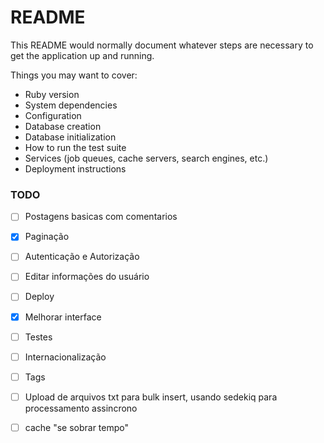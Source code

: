 # README

This README would normally document whatever steps are necessary to get the
application up and running.

Things you may want to cover:
* Ruby version
* System dependencies
* Configuration
* Database creation
* Database initialization
* How to run the test suite
* Services (job queues, cache servers, search engines, etc.)
* Deployment instructions

### TODO
- [ ] Postagens basicas com comentarios
- [X] Paginação 
- [ ] Autenticação e Autorização
- [ ] Editar informações do usuário
- [ ] Deploy
- [X] Melhorar interface
- [ ] Testes
- [ ] Internacionalização
- [ ] Tags
- [ ] Upload de arquivos txt para bulk insert, usando sedekiq para processamento assincrono
- [ ] cache "se sobrar tempo"

